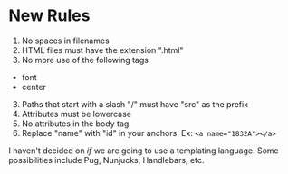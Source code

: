 # New Rules

1. No spaces in filenames
2. HTML files must have the extension ".html"
2. No more use of the following tags
  - font
  - center
3. Paths that start with a slash "/" must have "src" as the prefix
4. Attributes must be lowercase
5. No attributes in the body tag. 
6. Replace "name" with "id" in your anchors. Ex: `<a name="1832A"></a>`

I haven't decided on _if_ we are going to use a templating language. 
Some possibilities include Pug, Nunjucks, Handlebars, etc. 